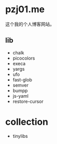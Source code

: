 # pzj01.me

这个我的个人博客网站。

## lib

- chalk
- picocolors
- execa
- yargs
- ufo
- fast-glob
- semver
- bumpp
- js-yaml
- restore-cursor

# collection

- tinylibs
